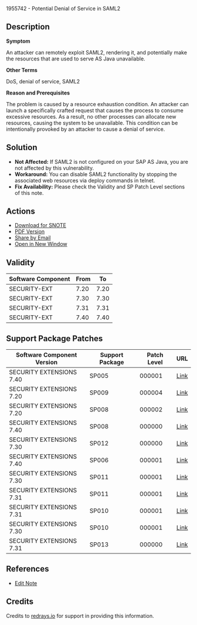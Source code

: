1955742 - Potential Denial of Service in SAML2

## Description

**Symptom**

An attacker can remotely exploit SAML2, rendering it, and potentially make the resources that are used to serve AS Java unavailable.

**Other Terms**

DoS, denial of service, SAML2

**Reason and Prerequisites**

The problem is caused by a resource exhaustion condition. An attacker can launch a specifically crafted request that causes the process to consume excessive resources. As a result, no other processes can allocate new resources, causing the system to be unavailable. This condition can be intentionally provoked by an attacker to cause a denial of service.

## Solution

- **Not Affected:** If SAML2 is not configured on your SAP AS Java, you are not affected by this vulnerability.
- **Workaround:** You can disable SAML2 functionality by stopping the associated web resources via deploy commands in telnet.
- **Fix Availability:** Please check the Validity and SP Patch Level sections of this note.

## Actions

- [Download for SNOTE](https://notesdownloads.sap.com/note/0040000017826562017)
- [PDF Version](https://userapps.support.sap.com/sap/support/sfm/notes/print/0001955742?language=en-US&token=CC2FBB289EBB523662E9C9B46AF99C30)
- [Share by Email](https://me.sap.com/notes/0001955742/share)
- [Open in New Window](https://me.sap.com/notes/0001955742/view)

## Validity

| Software Component | From | To    |
|--------------------|------|-------|
| SECURITY-EXT       | 7.20 | 7.20  |
| SECURITY-EXT       | 7.30 | 7.30  |
| SECURITY-EXT       | 7.31 | 7.31  |
| SECURITY-EXT       | 7.40 | 7.40  |

## Support Package Patches

| Software Component Version   | Support Package | Patch Level | URL                                                                                                               |
|------------------------------|-----------------|-------------|-------------------------------------------------------------------------------------------------------------------|
| SECURITY EXTENSIONS 7.40     | SP005           | 000001      | [Link](https://userapps.support.sap.com/sap/support/swdc/notes?cvnr=67838200100200019701&support_package=SP005&patch_level=000001) |
| SECURITY EXTENSIONS 7.20     | SP009           | 000004      | [Link](https://userapps.support.sap.com/sap/support/swdc/notes?cvnr=01200615320200013763&support_package=SP009&patch_level=000004) |
| SECURITY EXTENSIONS 7.20     | SP008           | 000002      | [Link](https://userapps.support.sap.com/sap/support/swdc/notes?cvnr=01200615320200013763&support_package=SP008&patch_level=000002) |
| SECURITY EXTENSIONS 7.40     | SP008           | 000000      | [Link](https://userapps.support.sap.com/sap/support/swdc/notes?cvnr=67838200100200019701&support_package=SP008&patch_level=000000) |
| SECURITY EXTENSIONS 7.30     | SP012           | 000000      | [Link](https://userapps.support.sap.com/sap/support/swdc/notes?cvnr=01200615320200014998&support_package=SP012&patch_level=000000) |
| SECURITY EXTENSIONS 7.40     | SP006           | 000001      | [Link](https://userapps.support.sap.com/sap/support/swdc/notes?cvnr=67838200100200019701&support_package=SP006&patch_level=000001) |
| SECURITY EXTENSIONS 7.30     | SP011           | 000001      | [Link](https://userapps.support.sap.com/sap/support/swdc/notes?cvnr=01200615320200014998&support_package=SP011&patch_level=000001) |
| SECURITY EXTENSIONS 7.31     | SP011           | 000001      | [Link](https://userapps.support.sap.com/sap/support/swdc/notes?cvnr=01200615320200017689&support_package=SP011&patch_level=000001) |
| SECURITY EXTENSIONS 7.31     | SP010           | 000001      | [Link](https://userapps.support.sap.com/sap/support/swdc/notes?cvnr=01200615320200017689&support_package=SP010&patch_level=000001) |
| SECURITY EXTENSIONS 7.30     | SP010           | 000001      | [Link](https://userapps.support.sap.com/sap/support/swdc/notes?cvnr=01200615320200014998&support_package=SP010&patch_level=000001) |
| SECURITY EXTENSIONS 7.31     | SP013           | 000000      | [Link](https://userapps.support.sap.com/sap/support/swdc/notes?cvnr=01200615320200017689&support_package=SP013&patch_level=000000) |

## References

- [Edit Note](https://i7p.wdf.sap.corp/sap/support/notes/edit/0001955742)

## Credits

Credits to [redrays.io](https://redrays.io) for support in providing this information.